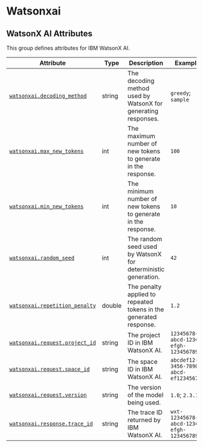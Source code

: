 <!-- NOTE: THIS FILE IS AUTOGENERATED. DO NOT EDIT BY HAND. -->
<!-- see templates/registry/markdown/attribute_namespace.md.j2 -->

# Watsonxai

## WatsonX AI Attributes

This group defines attributes for IBM WatsonX AI.

| Attribute | Type | Description | Examples | Stability |
|---|---|---|---|---|
| <a id="watsonxai-decoding-method" href="#watsonxai-decoding-method">`watsonxai.decoding_method`</a> | string | The decoding method used by WatsonX for generating responses. | `greedy`; `sample` | ![Development](https://img.shields.io/badge/-development-blue) |
| <a id="watsonxai-max-new-tokens" href="#watsonxai-max-new-tokens">`watsonxai.max_new_tokens`</a> | int | The maximum number of new tokens to generate in the response. | `100` | ![Development](https://img.shields.io/badge/-development-blue) |
| <a id="watsonxai-min-new-tokens" href="#watsonxai-min-new-tokens">`watsonxai.min_new_tokens`</a> | int | The minimum number of new tokens to generate in the response. | `10` | ![Development](https://img.shields.io/badge/-development-blue) |
| <a id="watsonxai-random-seed" href="#watsonxai-random-seed">`watsonxai.random_seed`</a> | int | The random seed used by WatsonX for deterministic generation. | `42` | ![Development](https://img.shields.io/badge/-development-blue) |
| <a id="watsonxai-repetition-penalty" href="#watsonxai-repetition-penalty">`watsonxai.repetition_penalty`</a> | double | The penalty applied to repeated tokens in the generated response. | `1.2` | ![Development](https://img.shields.io/badge/-development-blue) |
| <a id="watsonxai-request-project-id" href="#watsonxai-request-project-id">`watsonxai.request.project_id`</a> | string | The project ID in IBM WatsonX AI. | `12345678-abcd-1234-efgh-1234567890ab` | ![Development](https://img.shields.io/badge/-development-blue) |
| <a id="watsonxai-request-space-id" href="#watsonxai-request-space-id">`watsonxai.request.space_id`</a> | string | The space ID in IBM WatsonX AI. | `abcdef12-3456-7890-abcd-ef1234567890` | ![Development](https://img.shields.io/badge/-development-blue) |
| <a id="watsonxai-request-version" href="#watsonxai-request-version">`watsonxai.request.version`</a> | string | The version of the model being used. | `1.0`; `2.3.1` | ![Development](https://img.shields.io/badge/-development-blue) |
| <a id="watsonxai-response-trace-id" href="#watsonxai-response-trace-id">`watsonxai.response.trace_id`</a> | string | The trace ID returned by IBM WatsonX AI. | `wxt-12345678-abcd-1234-efgh-1234567890ab` | ![Development](https://img.shields.io/badge/-development-blue) |
